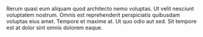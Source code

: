 Rerum quasi eum aliquam quod architecto nemo voluptas. Ut velit nesciunt voluptatem nostrum. Omnis est reprehenderit perspiciatis quibusdam voluptas eius amet. Tempore et maxime at. Ut quo odio aut sed. Sit tempore est at dolor sint omnis dolorem eaque.